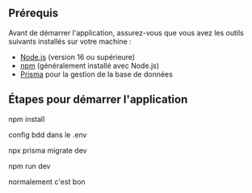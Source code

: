 ## Prérequis

Avant de démarrer l'application, assurez-vous que vous avez les outils suivants installés sur votre machine :

- [Node.js](https://nodejs.org/) (version 16 ou supérieure)
- [npm](https://www.npmjs.com/) (généralement installé avec Node.js)
- [Prisma](https://www.prisma.io/) pour la gestion de la base de données

## Étapes pour démarrer l'application

npm install

config bdd dans le .env

npx prisma migrate dev

npm run dev

normalement c'est bon
